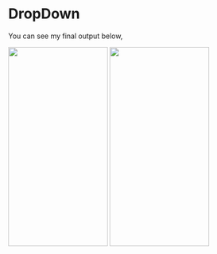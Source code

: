 # DropDown

You can see my final output below,

<p float="left">
<img src="https://user-images.githubusercontent.com/55725137/157821080-89093638-993a-41fb-a029-b7af2dc32fd3.jpeg" width="200" height="400"/>
<img src="https://user-images.githubusercontent.com/55725137/157821108-16ec0c2f-aac5-49b9-96b8-2506a640431b.jpeg" width="200" height="400"/>
</p>
